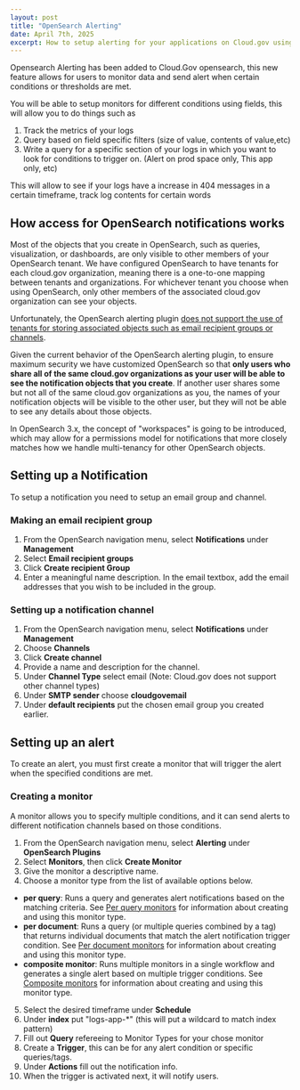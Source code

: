 ```yaml
---
layout: post
title: "OpenSearch Alerting"
date: April 7th, 2025
excerpt: How to setup alerting for your applications on Cloud.gov using OpenSearch
---
```


Opensearch Alerting has been added to Cloud.Gov opensearch, this new feature allows for users to monitor data and send alert when certain conditions or thresholds are met.

You will be able to setup monitors for different conditions using fields, this will allow you to do things such as

1. Track the metrics of your logs
2. Query based on field specific filters (size of value, contents of value,etc)
3. Write a query for a specific section of your logs in which you want to look for conditions to trigger on. (Alert on prod space only, This app only, etc)

This will allow to see if your logs have a increase in 404 messages in a certain timeframe, track log contents for certain words

## How access for OpenSearch notifications works

Most of the objects that you create in OpenSearch, such as queries, visualization, or dashboards, are only visible to other members of your OpenSearch tenant. We have configured OpenSearch to have tenants for each cloud.gov organization, meaning there is a one-to-one mapping between tenants and organizations. For whichever tenant you choose when using OpenSearch, only other members of the associated cloud.gov organization can see your objects.

Unfortunately, the OpenSearch alerting plugin [does not support the use of tenants for storing associated objects such as email recipient groups or channels](https://github.com/opensearch-project/alerting-dashboards-plugin/issues/1096).

Given the current behavior of the OpenSearch alerting plugin, to ensure maximum security we have customized OpenSearch so that **only users who share all of the same cloud.gov organizations as your user will be able to see the notification objects that you create**. If another user shares some but not all of the same cloud.gov organizations as you, the names of your notification objects will be visible to the other user, but they will not be able to see any details about those objects.

In OpenSearch 3.x, the concept of "workspaces" is going to be introduced, which may allow for a permissions model for notifications that more closely matches how we handle multi-tenancy for other OpenSearch objects.

## Setting up a Notification

To setup a notification you need to setup an email group and channel.

### Making an email recipient group

1. From the OpenSearch navigation menu, select **Notifications** under **Management**
2. Select **Email recipient groups**
3. Click **Create recipient Group**
4. Enter a meaningful name description. In the email textbox, add the email addresses that you wish to be included in the group.

### Setting up a notification channel

1. From the OpenSearch navigation menu, select **Notifications** under **Management**
2. Choose **Channels**
3. Click **Create channel**
4. Provide a name and description for the channel.
5. Under **Channel Type** select email (Note: Cloud.gov does not support other channel types)
6. Under **SMTP sender** choose **cloudgovemail**
7. Under **default recipients** put the chosen email group you created earlier.

## Setting up an alert

To create an alert, you must first create a monitor that will trigger the alert when the specified conditions are met.

### Creating a monitor

A monitor allows you to specify multiple conditions, and it can send alerts to different notification channels based on those conditions.

1. From the OpenSearch navigation menu, select **Alerting** under **OpenSearch Plugins**
2. Select **Monitors**, then click **Create Monitor**
3. Give the monitor a descriptive name.
4. Choose a monitor type from the list of available options below.

- **per query**: Runs a query and generates alert notifications based on the matching criteria. See [Per query monitors](https://OpenSearch.org/docs/latest/observing-your-data/alerting/per-query-bucket-monitors/) for information about creating and using this monitor type.
- **per document**: Runs a query (or multiple queries combined by a tag) that returns individual documents that match the alert notification trigger condition. See [Per document monitors](https://OpenSearch.org/docs/latest/observing-your-data/alerting/per-document-monitors/) for information about creating and using this monitor type.
- **composite monitor**: Runs multiple monitors in a single workflow and generates a single alert based on multiple trigger conditions. See [Composite monitors](https://OpenSearch.org/docs/latest/observing-your-data/alerting/composite-monitors/) for information about creating and using this monitor type.

5. Select the desired timeframe under **Schedule**
6. Under **index** put "logs-app-\*" (this will put a wildcard to match index pattern)
7. Fill out **Query** refereeing to Monitor Types for your chose monitor
8. Create a **Trigger**, this can be for any alert condition or specific queries/tags.
9. Under **Actions** fill out the notification info.
10. When the trigger is activated next, it will notify users.

